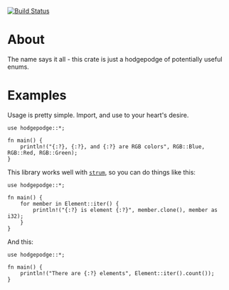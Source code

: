 [![Build Status](https://travis-ci.org/cmccomb/hodgepodge.svg?branch=master)](https://travis-ci.org/cmccomb/hodgepodge)

# About
The name says it all - this crate is just a hodgepodge of potentially useful enums.

# Examples
Usage is pretty simple. Import, and use to your heart's desire.
```
use hodgepodge::*;

fn main() {
    println!("{:?}, {:?}, and {:?} are RGB colors", RGB::Blue, RGB::Red, RGB::Green);
}
```
This library works well with [`strum`](https://crates.io/crates/strum), so you can do things like this:
```
use hodgepodge::*;

fn main() {
    for member in Element::iter() {
        println!("{:?} is element {:?}", member.clone(), member as i32);
    }
}
```
And this:
```
use hodgepodge::*;

fn main() {
    println!("There are {:?} elements", Element::iter().count());
}
```
